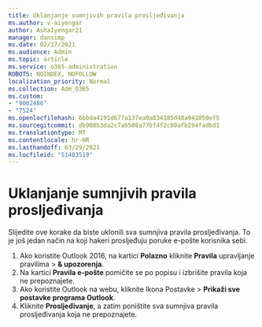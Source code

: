 ```yaml
---
title: Uklanjanje sumnjivih pravila prosljeđivanja
ms.author: v-aiyengar
author: AshaIyengar21
manager: dansimp
ms.date: 02/17/2021
ms.audience: Admin
ms.topic: article
ms.service: o365-administration
ROBOTS: NOINDEX, NOFOLLOW
localization_priority: Normal
ms.collection: Adm_O365
ms.custom:
- "9002486"
- "7524"
ms.openlocfilehash: 6bbda4191d677a137ea0a834385d48a941050ef5
ms.sourcegitcommit: db908b3da2c7a6508a77bf4f2c80afb294fadbd1
ms.translationtype: MT
ms.contentlocale: hr-HR
ms.lasthandoff: 03/29/2021
ms.locfileid: "51403519"
---
```

# <a name="remove-suspicious-forwarding-rules"></a>Uklanjanje sumnjivih pravila prosljeđivanja

Slijedite ove korake da biste uklonili sva sumnjiva pravila prosljeđivanja. To je još jedan način na koji hakeri prosljeđuju poruke e-pošte korisnika sebi.

1. Ako koristite Outlook 2016, na kartici **Polazno** kliknite **Pravila** upravljanje pravilima  >  **& upozorenja**. 
1. Na kartici **Pravila e-pošte** pomičite se po popisu i izbrišite pravila koja ne prepoznajete.
1. Ako koristite Outlook na webu,  kliknite Ikona Postavke > **Prikaži sve postavke programa Outlook**.
1. Kliknite **Prosljeđivanje**, a zatim poništite sva sumnjiva pravila prosljeđivanja koja ne prepoznajete.
